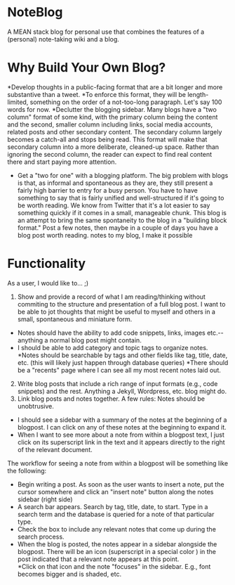 # NoteBlog

A MEAN stack blog for personal use that combines the features of a (personal) note-taking wiki and a blog.

# Why Build Your Own Blog?

*Develop thoughts in a public-facing format that are a bit longer and more substantive than a tweet.
 *To enforce this format, they will be length-limited, something on the order of a not-too-long paragraph. Let's say 100 words for now.
*Declutter the blogging sidebar.  Many blogs have a "two column" format of some
kind, with the primary column being the content and the second, smaller column 
including links, social media accounts, related posts and other secondary
content.  The secondary column largely becomes a catch-all and stops being read. This format will make that secondary column into a more deliberate,
cleaned-up space. Rather than ignoring the second column, the reader can expect to find real content there and start paying more attention.
* Get a "two for one" with a blogging platform.  The big problem with blogs is that,
  as informal and spontaneous as they are, they still present a fairly high
barrier to entry for a busy person.  You have to have something to say that is
fairly unified and well-structured if it's going to be worth reading. We know
from Twitter that it's a lot easier to say something quickly if it comes in a small, manageable chunk.  This blog is an attempt to bring the same spontaneity to the
blog in a "building block format." Post a few notes, then maybe in a couple of
days you have a blog post worth reading.
notes to my blog, I make it possible 

# Functionality 

As a user, I would like to... ;)

1. Show and provide a record of what I am reading/thinking without commiting to
the structure and presentation of a full blog post.  I want to be able to jot
thoughts that might be useful to myself and others in a small, spontaneous and
miniature form.
* Notes should have the ability to add code snippets, links, images
  etc.--anything a normal blog post might contain.
* I should be able to add category and topic tags to organize notes.  
*Notes should be searchable by tags and other fields like tag, title, date, etc. (this will
likely just happen through database queries)
*There should be a "recents" page where I can see all my most recent notes laid
out.
2. Write blog posts that include a rich range of input formats (e.g., code snippets) and the rest.  Anything a Jekyll, Wordpress, etc. blog might do.
3. Link blog posts and notes together.  A few rules:
Notes should be unobtrusive.  
* I should see a sidebar with a summary of the notes at the beginning of a blogpost. I can click on any of these notes at the beginning to expand it.
* When I want to see more about a note from within a blogpost text, I just click on its superscript link in
  the text and it appears directly to the right of the relevant document. 

The workflow for seeing a note from within a blogpost will be something like the following:
* Begin writing a post. As soon as the user wants to insert a note, put the
cursor somewhere and click an "insert note" button along the notes sidebar (right side)
* A search bar appears. Search by tag, title, date, to start.  Type in a search term and the database is queried for a note of that particular type. 
* Check the box to include any relevant notes that come up during the search process.  
* When the blog is posted, the notes appear in a sidebar alongside the blogpost.
  There will be an icon (superscript in a special color ) in the post indicated
that a relevant note appears at this point.  
*Click on that icon and the note "focuses" in the sidebar.  E.g., font becomes
bigger and is shaded, etc.
